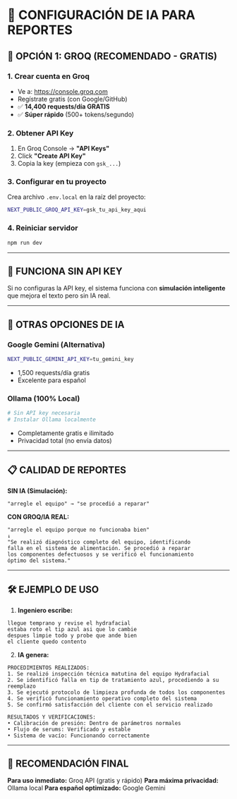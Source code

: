 # 🤖 CONFIGURACIÓN DE IA PARA REPORTES

## 🚀 **OPCIÓN 1: GROQ (RECOMENDADO - GRATIS)**

### **1. Crear cuenta en Groq**
- Ve a: https://console.groq.com
- Regístrate gratis (con Google/GitHub)
- ✅ **14,400 requests/día GRATIS**
- ✅ **Súper rápido** (500+ tokens/segundo)

### **2. Obtener API Key**
1. En Groq Console → **"API Keys"**
2. Click **"Create API Key"**
3. Copia la key (empieza con `gsk_...`)

### **3. Configurar en tu proyecto**
Crea archivo `.env.local` en la raíz del proyecto:
```bash
NEXT_PUBLIC_GROQ_API_KEY=gsk_tu_api_key_aqui
```

### **4. Reiniciar servidor**
```bash
npm run dev
```

---

## 🔋 **FUNCIONA SIN API KEY**

Si no configuras la API key, el sistema funciona con **simulación inteligente** que mejora el texto pero sin IA real.

---

## 🎯 **OTRAS OPCIONES DE IA**

### **Google Gemini (Alternativa)**
```bash
NEXT_PUBLIC_GEMINI_API_KEY=tu_gemini_key
```
- 1,500 requests/día gratis
- Excelente para español

### **Ollama (100% Local)**
```bash
# Sin API key necesaria
# Instalar Ollama localmente
```
- Completamente gratis e ilimitado
- Privacidad total (no envía datos)

---

## 📋 **CALIDAD DE REPORTES**

**SIN IA (Simulación):**
```
"arregle el equipo" → "se procedió a reparar"
```

**CON GROQ/IA REAL:**
```
"arregle el equipo porque no funcionaba bien"
↓
"Se realizó diagnóstico completo del equipo, identificando 
falla en el sistema de alimentación. Se procedió a reparar 
los componentes defectuosos y se verificó el funcionamiento 
óptimo del sistema."
```

---

## 🛠️ **EJEMPLO DE USO**

1. **Ingeniero escribe:**
```
llegue temprano y revise el hydrafacial
estaba roto el tip azul asi que lo cambie
despues limpie todo y probe que ande bien
el cliente quedo contento
```

2. **IA genera:**
```
PROCEDIMIENTOS REALIZADOS:
1. Se realizó inspección técnica matutina del equipo Hydrafacial
2. Se identificó falla en tip de tratamiento azul, procediendo a su reemplazo
3. Se ejecutó protocolo de limpieza profunda de todos los componentes
4. Se verificó funcionamiento operativo completo del sistema
5. Se confirmó satisfacción del cliente con el servicio realizado

RESULTADOS Y VERIFICACIONES:
• Calibración de presión: Dentro de parámetros normales
• Flujo de serums: Verificado y estable
• Sistema de vacío: Funcionando correctamente
```

---

## 🎯 **RECOMENDACIÓN FINAL**

**Para uso inmediato:** Groq API (gratis y rápido)
**Para máxima privacidad:** Ollama local
**Para español optimizado:** Google Gemini 